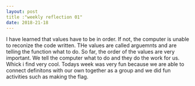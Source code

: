 ```yaml
---
layout: post
title :"weekly reflection 01"
date: 2018-21-18
---
```


I have learned that values have to be in order. If not, the computer is unable to reconize the code written. THe values are called arguemnts and are telling the function what to do. So far, the order of the values are very important. We tell the computer what to do and they do the work for us. Whick i find very cool. Todays week was very fun because we are able to connect definitons with our own together as a group and we did fun activities such as making the flag.
